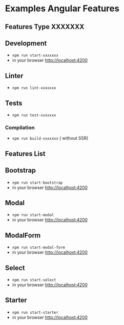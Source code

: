 # Examples Angular Features


## Features Type XXXXXXX
## Development
* `npm run start-xxxxxxx`
* in your browser [http://localhost:4200](http://localhost:4200) 

## Linter
* `npm run lint-xxxxxxx`

## Tests
* `npm run test-xxxxxxx`

### Compilation
* `npm run build-xxxxxxx`       ( without SSR)


## Features List


## Bootstrap
* `npm run start-bootstrap`
* in your browser [http://localhost:4200](http://localhost:4200) 


## Modal
* `npm run start-modal`
* in your browser [http://localhost:4200](http://localhost:4200) 


## ModalForm
* `npm run start-modal-form`
* in your browser [http://localhost:4200](http://localhost:4200) 


## Select
* `npm run start-select`
* in your browser [http://localhost:4200](http://localhost:4200) 


## Starter
* `npm run start-starter`
* in your browser [http://localhost:4200](http://localhost:4200) 
